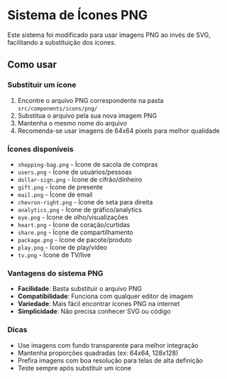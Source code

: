 # Sistema de Ícones PNG

Este sistema foi modificado para usar imagens PNG ao invés de SVG, facilitando a substituição dos ícones.

## Como usar

### Substituir um ícone

1. Encontre o arquivo PNG correspondente na pasta `src/components/icons/png/`
2. Substitua o arquivo pela sua nova imagem PNG
3. Mantenha o mesmo nome do arquivo
4. Recomenda-se usar imagens de 64x64 pixels para melhor qualidade

### Ícones disponíveis

- `shopping-bag.png` - Ícone de sacola de compras
- `users.png` - Ícone de usuários/pessoas
- `dollar-sign.png` - Ícone de cifrão/dinheiro
- `gift.png` - Ícone de presente
- `mail.png` - Ícone de email
- `chevron-right.png` - Ícone de seta para direita
- `analytics.png` - Ícone de gráfico/analytics
- `eye.png` - Ícone de olho/visualizações
- `heart.png` - Ícone de coração/curtidas
- `share.png` - Ícone de compartilhamento
- `package.png` - Ícone de pacote/produto
- `play.png` - Ícone de play/vídeo
- `tv.png` - Ícone de TV/live

### Vantagens do sistema PNG

- **Facilidade**: Basta substituir o arquivo PNG
- **Compatibilidade**: Funciona com qualquer editor de imagem
- **Variedade**: Mais fácil encontrar ícones PNG na internet
- **Simplicidade**: Não precisa conhecer SVG ou código

### Dicas

- Use imagens com fundo transparente para melhor integração
- Mantenha proporções quadradas (ex: 64x64, 128x128)
- Prefira imagens com boa resolução para telas de alta definição
- Teste sempre após substituir um ícone